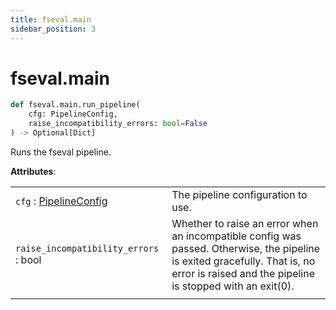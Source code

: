 ```yaml
---
title: fseval.main
sidebar_position: 3
---
```


# fseval.main

```python
def fseval.main.run_pipeline(
    cfg: PipelineConfig,
    raise_incompatibility_errors: bool=False
) -> Optional[Dict]
```

Runs the fseval pipeline. 


**Attributes**:

| | |
|---|---|
| `cfg` : [PipelineConfig](../config/PipelineConfig) | The pipeline configuration to use. |
| `raise_incompatibility_errors` : bool | Whether to raise an error when an  incompatible config was passed. Otherwise, the pipeline is exited gracefully. That is, no error is raised and the pipeline is stopped with an exit(0). |
| | |